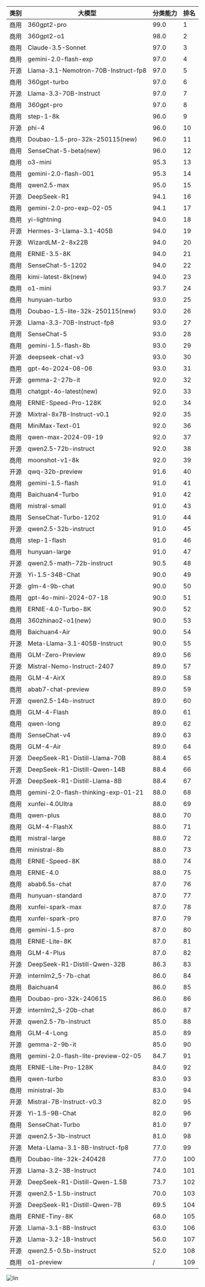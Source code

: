 
| 类别 | 大模型                         | 分类能力 | 排名 |
|-----|------------------------------|---------|----|
|商用|360gpt2-pro|99.0|1|
|商用|360gpt2-o1|98.0|2|
|商用|Claude-3.5-Sonnet|97.0|3|
|商用|gemini-2.0-flash-exp|97.0|4|
|开源|Llama-3.1-Nemotron-70B-Instruct-fp8|97.0|5|
|商用|360gpt-turbo|97.0|6|
|开源|Llama-3.3-70B-Instruct|97.0|7|
|商用|360gpt-pro|97.0|8|
|商用|step-1-8k|96.0|9|
|开源|phi-4|96.0|10|
|商用|Doubao-1.5-pro-32k-250115(new)|96.0|11|
|商用|SenseChat-5-beta(new)|96.0|12|
|商用|o3-mini|95.3|13|
|商用|gemini-2.0-flash-001|95.3|14|
|商用|qwen2.5-max|95.0|15|
|开源|DeepSeek-R1|94.1|16|
|商用|gemini-2.0-pro-exp-02-05|94.1|17|
|商用|yi-lightning|94.0|18|
|开源|Hermes-3-Llama-3.1-405B|94.0|19|
|开源|WizardLM-2-8x22B|94.0|20|
|商用|ERNIE-3.5-8K|94.0|21|
|商用|SenseChat-5-1202|94.0|22|
|商用|kimi-latest-8k(new)|94.0|23|
|商用|o1-mini|93.7|24|
|商用|hunyuan-turbo|93.0|25|
|商用|Doubao-1.5-lite-32k-250115(new)|93.0|26|
|开源|Llama-3.3-70B-Instruct-fp8|93.0|27|
|商用|SenseChat-5|93.0|28|
|商用|gemini-1.5-flash-8b|93.0|29|
|开源|deepseek-chat-v3|93.0|30|
|商用|gpt-4o-2024-08-06|93.0|31|
|开源|gemma-2-27b-it|92.0|32|
|商用|chatgpt-4o-latest(new)|92.0|33|
|商用|ERNIE-Speed-Pro-128K|92.0|34|
|开源|Mixtral-8x7B-Instruct-v0.1|92.0|35|
|商用|MiniMax-Text-01|92.0|36|
|商用|qwen-max-2024-09-19|92.0|37|
|开源|qwen2.5-72b-instruct|92.0|38|
|商用|moonshot-v1-8k|92.0|39|
|开源|qwq-32b-preview|91.6|40|
|商用|gemini-1.5-flash|91.0|41|
|商用|Baichuan4-Turbo|91.0|42|
|商用|mistral-small|91.0|43|
|商用|SenseChat-Turbo-1202|91.0|44|
|开源|qwen2.5-32b-instruct|91.0|45|
|商用|step-1-flash|91.0|46|
|商用|hunyuan-large|91.0|47|
|开源|qwen2.5-math-72b-instruct|90.5|48|
|开源|Yi-1.5-34B-Chat|90.0|49|
|开源|glm-4-9b-chat|90.0|50|
|商用|gpt-4o-mini-2024-07-18|90.0|51|
|商用|ERNIE-4.0-Turbo-8K|90.0|52|
|商用|360zhinao2-o1(new)|90.0|53|
|商用|Baichuan4-Air|90.0|54|
|开源|Meta-Llama-3.1-405B-Instruct|90.0|55|
|商用|GLM-Zero-Preview|89.0|56|
|开源|Mistral-Nemo-Instruct-2407|89.0|57|
|商用|GLM-4-AirX|89.0|58|
|商用|abab7-chat-preview|89.0|59|
|开源|qwen2.5-14b-instruct|89.0|60|
|商用|GLM-4-Flash|89.0|61|
|商用|qwen-long|89.0|62|
|商用|SenseChat-v4|89.0|63|
|商用|GLM-4-Air|89.0|64|
|开源|DeepSeek-R1-Distill-Llama-70B|88.4|65|
|开源|DeepSeek-R1-Distill-Qwen-14B|88.4|66|
|开源|DeepSeek-R1-Distill-Llama-8B|88.4|67|
|商用|gemini-2.0-flash-thinking-exp-01-21|88.0|68|
|商用|xunfei-4.0Ultra|88.0|69|
|商用|qwen-plus|88.0|70|
|商用|GLM-4-FlashX|88.0|71|
|商用|mistral-large|88.0|72|
|商用|ministral-8b|88.0|73|
|商用|ERNIE-Speed-8K|88.0|74|
|商用|ERNIE-4.0|88.0|75|
|商用|abab6.5s-chat|87.0|76|
|商用|hunyuan-standard|87.0|77|
|商用|xunfei-spark-max|87.0|78|
|商用|xunfei-spark-pro|87.0|79|
|商用|gemini-1.5-pro|87.0|80|
|商用|ERNIE-Lite-8K|87.0|81|
|商用|GLM-4-Plus|87.0|82|
|开源|DeepSeek-R1-Distill-Qwen-32B|86.3|83|
|开源|internlm2_5-7b-chat|86.0|84|
|商用|Baichuan4|86.0|85|
|商用|Doubao-pro-32k-240615|86.0|86|
|开源|internlm2_5-20b-chat|86.0|87|
|开源|qwen2.5-7b-instruct|85.0|88|
|商用|GLM-4-Long|85.0|89|
|开源|gemma-2-9b-it|85.0|90|
|商用|gemini-2.0-flash-lite-preview-02-05|84.7|91|
|商用|ERNIE-Lite-Pro-128K|84.0|92|
|商用|qwen-turbo|83.0|93|
|商用|ministral-3b|83.0|94|
|开源|Mistral-7B-Instruct-v0.3|82.0|95|
|开源|Yi-1.5-9B-Chat|82.0|96|
|商用|SenseChat-Turbo|81.0|97|
|开源|qwen2.5-3b-instruct|81.0|98|
|开源|Meta-Llama-3.1-8B-Instruct-fp8|77.0|99|
|商用|Doubao-lite-32k-240428|77.0|100|
|开源|Llama-3.2-3B-Instruct|74.0|101|
|开源|DeepSeek-R1-Distill-Qwen-1.5B|73.7|102|
|开源|qwen2.5-1.5b-instruct|70.0|103|
|开源|DeepSeek-R1-Distill-Qwen-7B|69.5|104|
|商用|ERNIE-Tiny-8K|68.0|105|
|开源|Llama-3.1-8B-Instruct|63.0|106|
|开源|Llama-3.2-1B-Instruct|56.0|107|
|开源|qwen2.5-0.5b-instruct|52.0|108|
|商用|o1-preview|/|109|


![lin](../pic/classification.png)
